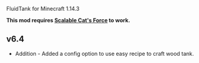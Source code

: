FluidTank for Minecraft 1.14.3

**This mod requires [Scalable Cat's Force](https://minecraft.curseforge.com/projects/scalable-cats-force) to work.**

## v6.4
* Addition - Added a config option to use easy recipe to craft wood tank.
